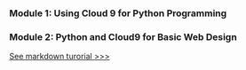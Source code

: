### Module 1: Using Cloud 9 for Python Programming

### Module 2: Python and Cloud9 for Basic Web Design

[See markdown turorial >>> ](https://www.markdowntutorial.com)







